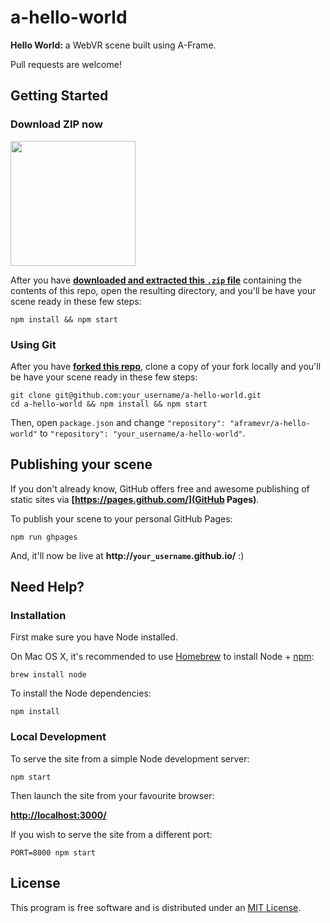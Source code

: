 # a-hello-world

__Hello World:__ a WebVR scene built using A-Frame.

Pull requests are welcome!


## Getting Started

### Download ZIP now

[<img src="http://i.imgur.com/UVPZoM0.png" width="200">](https://github.com/aframevr/a-hello-world/archive/master.zip)

After you have __[downloaded and extracted this `.zip` file](https://github.com/aframevr/a-hello-world/archive/master.zip)__ containing the contents of this repo, open the resulting directory, and you'll be have your scene ready in these few steps:

    npm install && npm start

### Using Git

After you have __[forked this repo](https://github.com/aframevr/a-hello-world/fork)__, clone a copy of your fork locally and you'll be have your scene ready in these few steps:

    git clone git@github.com:your_username/a-hello-world.git
    cd a-hello-world && npm install && npm start

Then, open `package.json` and change `"repository": "aframevr/a-hello-world"` to `"repository": "your_username/a-hello-world"`.

## Publishing your scene

If you don't already know, GitHub offers free and awesome publishing of static sites via __[https://pages.github.com/](GitHub Pages)__.

To publish your scene to your personal GitHub Pages:

    npm run ghpages

And, it'll now be live at __http://`your_username`.github.io/__ :)

## Need Help?

### Installation

First make sure you have Node installed.

On Mac OS X, it's recommended to use [Homebrew](http://brew.sh/) to install Node + [npm](https://www.npmjs.com):

    brew install node

To install the Node dependencies:

    npm install


### Local Development

To serve the site from a simple Node development server:

    npm start

Then launch the site from your favourite browser:

[__http://localhost:3000/__](http://localhost:3000/)

If you wish to serve the site from a different port:

    PORT=8000 npm start


## License

This program is free software and is distributed under an [MIT License](LICENSE).
